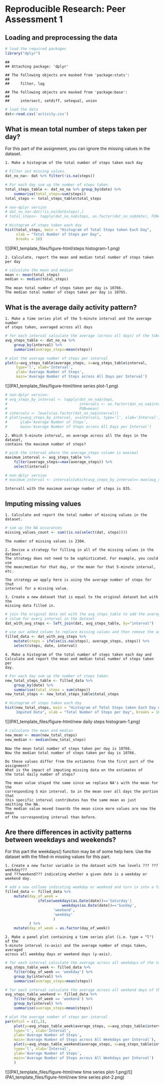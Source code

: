 # Reproducible Research: Peer Assessment 1

## Loading and preprocessing the data


```r
# load the required packages
library("dplyr")
```

```
## 
## Attaching package: 'dplyr'
```

```
## The following objects are masked from 'package:stats':
## 
##     filter, lag
```

```
## The following objects are masked from 'package:base':
## 
##     intersect, setdiff, setequal, union
```

```r
# load the data
dat<-read.csv('activity.csv')
```

## What is mean total number of steps taken per day?

For this part of the assignment, you can ignore the missing values in the dataset.

    1. Make a histogram of the total number of steps taken each day


```r
# Filter out missing values.
dat_no_na<- dat %>% filter(!is.na(steps))

# For each day sum up the number of steps taken.
total_steps_table <- dat_no_na %>% group_by(date) %>% 
    summarise(total_steps=sum(steps))
total_steps <- total_steps_table$total_steps

# non-dplyr version
# dat_no_na<-dat[!is.na(dat$steps),]
# total_steps<- tapply(dat_no_na$steps, as.factor(dat_no_na$date), FUN=sum)

# Histogram of steps taken each day
hist(total_steps, main = "Histogram of Total Steps taken Each Day",
     xlab = "Total Number of Steps per Day", 
     breaks = 16)
```

![](PA1_template_files/figure-html/steps histogram-1.png)<!-- -->

    2. Calculate, report the mean and median total number of steps taken per day


```r
# calculate the mean and median
mean <- mean(total_steps)
median <- median(total_steps)
```

    The mean total number of steps taken per day is 10766.
    The median total number of steps taken per day is 10765.
    
## What is the average daily activity pattern?

    1. Make a time series plot of the 5-minute interval and the average number 
    of steps taken, averaged across all days 
    

```r
# for each interval calculate the average (across all days) of the taken steps 
avg_steps_table <- dat_no_na %>% 
    group_by(interval) %>% 
    summarise(average_steps=mean(steps))

# plot the average number of steps per interval
plot(y=avg_steps_table$average_steps, x=avg_steps_table$interval, 
     type='l', xlab='Interval', 
     ylab='Average Number of Steps',
     main='Average Number of Steps across All Days per Interval')
```

![](PA1_template_files/figure-html/time series plot-1.png)<!-- -->

```r
# non-dplyr version:
# avg_steps_by_interval <- tapply(dat_no_na$steps, 
#                                 intervals <- as.factor(dat_no_na$interval),
#                                 FUN=mean)
# intervals <- levels(as.factor(dat_no_na$interval))
# plot(y=avg_steps_by_interval, x=intervals, type='l', xlab='Interval',
#      ylab='Average Number of Steps',
#      main='Average Number of Steps across All Days per Interval')
```
    
    2. Which 5-minute interval, on average across all the days in the dataset, 
    contains the maximum number of steps?
    

```r
# pick the interval where the average_steps column is maximal
maximum_interval <- avg_steps_table %>% 
    filter(average_steps==max(average_steps)) %>%
    select(interval)

# non-dplyr version
# maximum_interval <- intervals[which(avg_steps_by_interval== max(avg_steps_by_interval))]
```

    Intervall with the maximum average number of steps is 835.

## Imputing missing values

    1. Calculate and report the total number of missing values in the dataset.


```r
# sum up the NA occurances
missing_values_count <- sum((is.na(select(dat, steps))))
```

    The number of missing values is 2304.
    
    2. Devise a strategy for filling in all of the missing values in the dataset.
    The strategy does not need to be sophisticated. For example, you could use 
    the mean/median for that day, or the mean for that 5-minute interval, etc.
    
    The strategy we apply here is using the average number of steps for that 
    interval for a missing value.
    
    3. Create a new dataset that is equal to the original dataset but with the
    missing data filled in.
    

```r
# join the original data set with the avg_steps_table to add the average_steps 
# colum for every interval in the dataset
dat_with_avg_steps <- left_join(dat, avg_steps_table, by="interval")

# use our added column to replace missing values and then remove the added column 
filled_data <- dat_with_avg_steps %>%
    mutate(steps = ifelse(is.na(steps), average_steps, steps)) %>%
    select(steps, date, interval)
```

    4. Make a histogram of the total number of steps taken each day and 
    Calculate and report the mean and median total number of steps taken per 
    day.


```r
# For each day sum up the number of steps taken.
new_total_steps_table <- filled_data %>% 
    group_by(date) %>%
    summarise(total_steps = sum(steps))
new_total_steps <- new_total_steps_table$total_steps

# Histogram of steps taken each day
hist(new_total_steps, main = "Histogram of Total Steps taken Each Day with
     Imputed Data", xlab = "Total Number of Steps per Day", breaks = 16)
```

![](PA1_template_files/figure-html/new daily steps histogram-1.png)<!-- -->

```r
# calculate the mean and median
new_mean <- mean(new_total_steps)
new_median <- median(new_total_steps)
```

    Now the mean total number of steps taken per day is 10766.
    Now the median total number of steps taken per day is 10766.
    
    Do these values differ from the estimates from the first part of the 
    assignment? 
    What is the impact of imputing missing data on the estimates of 
    the total daily number of steps?
    
    The mean value stayed the same since we replace NA's with the mean for the 
    corresponding 5 min interval. So in the mean over all days the portion that 
    this specific interval contributes has the same mean as just 
    omitting the NA.
    The median value moved towards the mean since more values are now the mean 
    of the corresponding interval than before.

## Are there differences in activity patterns between weekdays and weekends?

For this part the weekdays() function may be of some help here. 
Use the dataset with the filled-in missing values for this part.

    1. Create a new factor variable in the dataset with two levels ??? ???weekday??? 
    and ???weekend??? indicating whether a given date is a weekday or weekend day.
    

```r
# add a new collums indicating weekday or weekend and turn in into a factor
filled_data <- filled_data %>%
    mutate(day_of_week = 
               ifelse(weekdays(as.Date(date))=='Saturday'|
                          weekdays(as.Date(date))=='Sunday',
                      'weekend',
                      'weekday'
                      )
           ) %>%
    mutate(day_of_week = as.factor(day_of_week))
```

    2. Make a panel plot containing a time series plot (i.e. type = "l") of the
    5-minute interval (x-axis) and the average number of steps taken, averaged 
    across all weekday days or weekend days (y-axis).


```r
# for each interval calculate the average across all weekdays of the taken steps 
avg_steps_table_week <- filled_data %>% 
    filter(day_of_week == 'weekday') %>%
    group_by(interval) %>% 
    summarise(average_steps=mean(steps))

# for each interval calculate the average across all weekend days of the taken steps 
avg_steps_table_weekend <- filled_data %>% 
    filter(day_of_week == 'weekend') %>%
    group_by(interval) %>% 
    summarise(average_steps=mean(steps))

# plot the average number of steps per interval
par(mfcol = c(1,2),
    plot(y=avg_steps_table_week$average_steps, x=avg_steps_table$interval, 
    type='l', xlab='Interval', 
    ylab='Average Number of Steps',
    main='Average Number of Steps across All Weekdays per Interval'),
    plot(y=avg_steps_table_weekend$average_steps, x=avg_steps_table$interval, 
    type='l', xlab='Interval', 
    ylab='Average Number of Steps',
    main='Average Number of Steps across All Weekdays per Interval')
    )
```

![](PA1_template_files/figure-html/new time series plot-1.png)<!-- -->![](PA1_template_files/figure-html/new time series plot-2.png)<!-- -->
